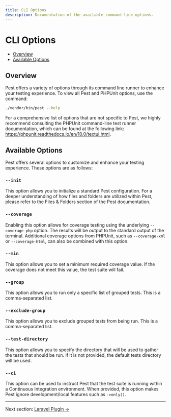 ```yaml
---
title: CLI Options
description: Documentation of the available command-line options.
---
```


# CLI Options

- [Overview](#overview)
- [Available Options](#available-options)

<a name="overview"></a>

## Overview

Pest offers a variety of options through its command line runner to enhance your testing experience. To view all Pest and PHPUnit options, use the command:

```bash
./vendor/bin/pest --help
```

For a comprehensive list of options that are not specific to Pest, we highly recommend consulting the PHPUnit command-line test runner documentation, which can be found at the following link: https://phpunit.readthedocs.io/en/10.0/textui.html.

<a name="available-options"></a>

## Available Options

Pest offers several options to customize and enhance your testing experience. These options are as follows:

### `--init`

This option allows you to initialize a standard Pest configuration. For a deeper understanding of how files and folders are utilized within Pest, please refer to the Files & Folders section of the Pest documentation.

### `--coverage`

Enabling this option allows for coverage testing using the underlying `--coverage-php` option. The results will be output to the standard output of the terminal. Additional coverage options from PHPUnit, such as `--coverage-xml` or `--coverage-html`, can also be combined with this option.

### `--min`

This option allows you to set a minimum required coverage value. If the coverage does not meet this value, the test suite will fail.

### `--group`

This option allows you to run only a specific list of grouped tests. This is a comma-separated list.

### `--exclude-group`

This option allows you to exclude grouped tests from being run. This is a comma-separated list.

### `--test-directory`

This option allows you to specify the directory that will be used to gather the tests that should be run. If it is not provided, the default tests directory will be used.

### `--ci`

This option can be used to instruct Pest that the test suite is running within a Continuous Integration environment. When provided, this option makes Pest ignore development/local features such as `->only()`.

---

Next section: [Laravel Plugin →](/docs/plugins/laravel)
